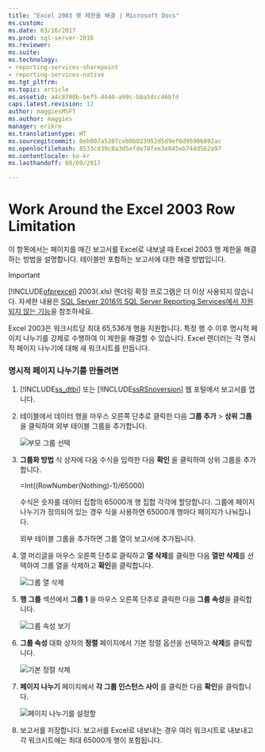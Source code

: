 ```yaml
---
title: "Excel 2003 행 제한을 해결 | Microsoft Docs"
ms.custom: 
ms.date: 03/16/2017
ms.prod: sql-server-2016
ms.reviewer: 
ms.suite: 
ms.technology:
- reporting-services-sharepoint
- reporting-services-native
ms.tgt_pltfrm: 
ms.topic: article
ms.assetid: a4c8700b-bef5-4440-a99c-bba5dcc46bfd
caps.latest.revision: 12
author: maggiesMSFT
ms.author: maggies
manager: erikre
ms.translationtype: HT
ms.sourcegitcommit: 0eb007a5207ceb0b023952d5d9ef6d95986092ac
ms.openlocfilehash: 8533cd39c8a3d5efde78fee3e045eb744d562a97
ms.contentlocale: ko-kr
ms.lasthandoff: 08/09/2017

---
```

# <a name="work-around-the-excel-2003-row-limitation"></a>Work Around the Excel 2003 Row Limitation
  이 항목에서는 페이지를 매긴 보고서를 Excel로 내보낼 때 Excel 2003 행 제한을 해결하는 방법을 설명합니다. 테이블만 포함하는 보고서에 대한 해결 방법입니다.  
  
> [!IMPORTANT]  
>  [!INCLUDE[ofprexcel](../../includes/ofprexcel-md.md)] 2003(.xls) 렌더링 확장 프로그램은 더 이상 사용되지 않습니다. 자세한 내용은 [SQL Server 2016의 SQL Server Reporting Services에서 지원되지 않는 기능](../../reporting-services/deprecated-features-in-sql-server-reporting-services-ssrs.md)을 참조하세요.  
  
 Excel 2003은 워크시트당 최대 65,536개 행을 지원합니다. 특정 행 수 이후 명시적 페이지 나누기를 강제로 수행하여 이 제한을 해결할 수 있습니다. Excel 렌더러는 각 명시적 페이지 나누기에 대해 새 워크시트를 만듭니다.  
  
### <a name="to-create-an-explicit-page-break"></a>명시적 페이지 나누기를 만들려면  
  
1.  [!INCLUDE[ss_dtbi](../../includes/ss-dtbi-md.md)] 또는 [!INCLUDE[ssRSnoversion](../../includes/ssrsnoversion-md.md)] 웹 포털에서 보고서를 엽니다.  
  
2.  테이블에서 데이터 행을 마우스 오른쪽 단추로 클릭한 다음 **그룹 추가** > **상위 그룹**을 클릭하여 외부 테이블 그룹을 추가합니다.  
  
     ![부모 그룹 선택](../../reporting-services/report-builder/media/datarow-selectparentgroup.png "부모 그룹 선택")  
  
3.  **그룹화 방법** 식 상자에 다음 수식을 입력한 다음 **확인** 을 클릭하여 상위 그룹을 추가합니다.  
  
     =Int((RowNumber(Nothing)-1)/65000)  
  
     수식은 숫자를 데이터 집합의 65000개 행 집합 각각에 할당합니다. 그룹에 페이지 나누기가 정의되어 있는 경우 식을 사용하면 65000개 행마다 페이지가 나눠집니다.  
  
     외부 테이블 그룹을 추가하면 그룹 열이 보고서에 추가됩니다.  
  
4.  열 머리글을 마우스 오른쪽 단추로 클릭하고 **열 삭제**를 클릭한 다음 **열만 삭제**를 선택하여 그룹 열을 삭제하고 **확인**을 클릭합니다.  
  
     ![그룹 열 삭제](../../reporting-services/report-builder/media/groupcolumn-delete-updated.png "그룹 열 삭제")  
  
5.  **행 그룹** 섹션에서 **그룹 1** 을 마우스 오른쪽 단추로 클릭한 다음 **그룹 속성**을 클릭합니다.  
  
     ![그룹 속성 보기](../../reporting-services/report-builder/media/groupproperties-updated.png "그룹 속성 보기")  
  
6.  **그룹 속성** 대화 상자의 **정렬** 페이지에서 기본 정렬 옵션을 선택하고 **삭제**를 클릭합니다.  
  
     ![기본 정렬 삭제](../../reporting-services/report-builder/media/groupproperties-sorting-updated.png "기본 정렬 삭제")  
  
7.  **페이지 나누기** 페이지에서 **각 그룹 인스턴스 사이** 를 클릭한 다음 **확인**을 클릭합니다.  
  
     ![페이지 나누기를 설정할](../../reporting-services/report-builder/media/groupproperties-pagebreaks-updated.png "페이지 나누기를 설정 합니다.")  
  
8.  보고서를 저장합니다. 보고서를 Excel로 내보내는 경우 여러 워크시트로 내보내고 각 워크시트에는 최대 65000개 행이 포함됩니다.  
  
  
